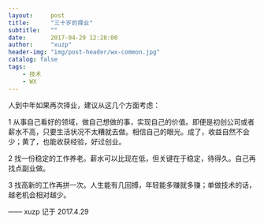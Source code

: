 ```yaml
---
layout:     post
title:      "三十岁的择业"
subtitle:   ""
date:       2017-04-29 12:28:00
author:     "xuzp"
header-img: "img/post-header/wx-common.jpg"
catalog: false
tags:
    - 技术
    - WX
---
```


人到中年如果再次择业，建议从这几个方面考虑：

1 从事自己看好的领域，做自己想做的事，实现自己的价值。即便是初创公司或者薪水不高，只要生活状况不太糟就去做。相信自己的眼光。成了，收益自然不会少；黄了，也能收获经验，好过创业。

2 找一份稳定的工作养老。薪水可以比现在低，但关键在于稳定，待得久。自己再找点副业做。

3 找高新的工作再拼一次。人生能有几回搏，年轻能多赚就多赚；单做技术的话，越老机会相对越少。

—— xuzp 记于 2017.4.29
